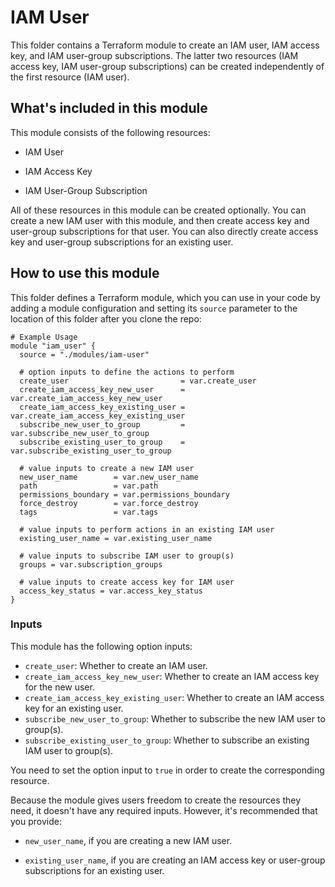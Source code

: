 # IAM User

This folder contains a Terraform module to create an IAM user, IAM access key, and IAM user-group subscriptions. The latter two resources (IAM access key, IAM user-group subscriptions) can be created independently of the first resource (IAM user).

## What's included in this module

This module consists of the following resources:

- IAM User

- IAM Access Key

- IAM User-Group Subscription

All of these resources in this module can be created optionally. You can create a new IAM user with this module, and then create access key and user-group subscriptions for that user. You can also directly create access key and user-group subscriptions for an existing user.

## How to use this module

This folder defines a Terraform module, which you can use in your code by adding a module configuration and setting its `source` parameter to the location of this folder after you clone the repo:

```hcl
# Example Usage
module "iam_user" {
  source = "./modules/iam-user"

  # option inputs to define the actions to perform
  create_user                         = var.create_user
  create_iam_access_key_new_user      = var.create_iam_access_key_new_user
  create_iam_access_key_existing_user = var.create_iam_access_key_existing_user
  subscribe_new_user_to_group         = var.subscribe_new_user_to_group
  subscribe_existing_user_to_group    = var.subscribe_existing_user_to_group

  # value inputs to create a new IAM user
  new_user_name        = var.new_user_name
  path                 = var.path
  permissions_boundary = var.permissions_boundary
  force_destroy        = var.force_destroy
  tags                 = var.tags

  # value inputs to perform actions in an existing IAM user
  existing_user_name = var.existing_user_name

  # value inputs to subscribe IAM user to group(s)
  groups = var.subscription_groups

  # value inputs to create access key for IAM user
  access_key_status = var.access_key_status
}
```

### Inputs

This module has the following option inputs:

- `create_user`: Whether to create an IAM user.
- `create_iam_access_key_new_user`: Whether to create an IAM access key for the new user.
- `create_iam_access_key_existing_user`: Whether to create an IAM access key for an existing user.
- `subscribe_new_user_to_group`: Whether to subscribe the new IAM user to group(s).
- `subscribe_existing_user_to_group`: Whether to subscribe an existing IAM user to group(s).

You need to set the option input to `true` in order to create the corresponding resource.

Because the module gives users freedom to create the resources they need, it doesn't have any required inputs. However, it's recommended that you provide:

- `new_user_name`, if you are creating a new IAM user.

- `existing_user_name`, if you are creating an IAM access key or user-group subscriptions for an existing user.